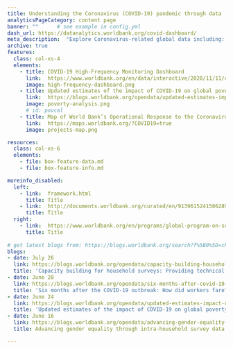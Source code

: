 ```yaml
---
title: Understanding the Coronavirus (COVID-19) pandemic through data
analyticsPageCategory: content page
banner: ""      # see example in config.yml
dash_url: https://datanalytics.worldbank.org/covid-dashboard/
meta_description:  "Explore Coronavirus-related global data including: confirmed cases and deaths; hospitals beds per capita; physicians per capita; health expenditures; disease prevalence; life expectancy; access to basic handwashing; population by age and gender, and others."
archive: true
features:
  class: col-xs-4
  elements:
    - title: COVID-19 High-Frequency Monitoring Dashboard
      link:  https://www.worldbank.org/en/data/interactive/2020/11/11/covid-19-high-frequency-monitoring-dashboard
      image: high-frequency-dashboard.png
    - title: Updated estimates of the impact of COVID-19 on global poverty
      link:  https://blogs.worldbank.org/opendata/updated-estimates-impact-covid-19-global-poverty-effect-new-data
      image: poverty-analysis.png
      # id: povcal
    - title: Map of World Bank’s Operational Response to the Coronavirus
      link:  https://maps.worldbank.org/?COVID19=true
      image: projects-map.png

resources:
  class: col-xs-6
  elements:
    - file: box-feature-data.md
    - file: box-feature-info.md

moreinfo_disabled:
  left:
    - link:  framework.html
      title: Title
    - link:  http://documents.worldbank.org/curated/en/913961524150628959
      title: Title
  right:
    - link:  https://www.worldbank.org/en/programs/global-program-on-sustainability
      title: Title
 
# get latest blogs from: https://blogs.worldbank.org/search?f%5B0%5D=channel%3A4&f%5B1%5D=language%3Aen&f%5B2%5D=series%3A881
blogs:
- date: July 26
  link: https://blogs.worldbank.org/opendata/capacity-building-household-surveys-providing-technical-assistance-face-covid-19
  title: 'Capacity building for household surveys: Providing technical assistance in the face of COVID-19'
- date: June 28
  link: https://blogs.worldbank.org/opendata/six-months-after-covid-19-outbreak-how-did-workers-fare
  title: 'Six months after the COVID-19 outbreak: How did workers fare?'
- date: June 24
  link: https://blogs.worldbank.org/opendata/updated-estimates-impact-covid-19-global-poverty-turning-corner-pandemic-2021
  title: 'Updated estimates of the impact of COVID-19 on global poverty: Turning the corner on the pandemic in 2021?'
- date: June 16
  link: https://blogs.worldbank.org/opendata/advancing-gender-equality-through-intra-household-survey-data-collection-asset-ownership
  title: Advancing gender equality through intra-household survey data collection on asset ownership and labor

---
```


